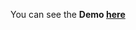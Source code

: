 You can see the **Demo [here](https://gizemnkorkmaz.github.io/javascript30/21%20-%20Geolocation/index.html)**
